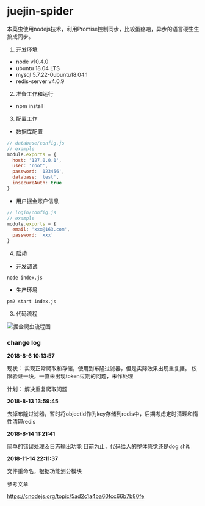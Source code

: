 # juejin-spider
本菜虫使用nodejs技术，利用Promise控制同步，比较蛋疼哈，异步的语言硬生生搞成同步。

1. 开发环境
* node v10.4.0
* ubuntu 18.04 LTS
* mysql 5.7.22-0ubuntu18.04.1
* redis-server v4.0.9

2. 准备工作和运行
* npm install

3. 配置工作
* 数据库配置
```javascript
// database/config.js 
// example
module.exports = {
  host: '127.0.0.1',
  user: 'root',
  password: '123456',
  database: 'test',
  insecureAuth: true
}
```
* 用户掘金账户信息
```javascript
// login/config.js
// example
module.exports = {
  email: 'xxx@163.com',
  password: 'xxx'
}
```

4. 启动
* 开发调试
```
node index.js
```

* 生产环境
```
pm2 start index.js
```

3. 代码流程

![掘金爬虫流程图](./flowchart.png)

### change log ###
**2018-8-6 10:13:57**

现状：
    实现正常爬取和存储，使用到布隆过滤器，但是实际效果出现重复据。
权限验证一块，一直未出现token过期的问题，未作处理

计划：
    解决重复爬取问题

**2018-8-13 13:59:45**

去掉布隆过滤器，暂时将objectId作为key存储到redis中，后期考虑定时清理和惰性清理redis

**2018-8-14 11:21:41**

简单的错误处理＆日志输出功能
目前为止，代码给人的整体感觉还是dog shit.

**2018-11-14 22:11:37**

文件重命名，根据功能划分模块

参考文章

https://cnodejs.org/topic/5ad2c1a4ba60fcc66b7b80fe

